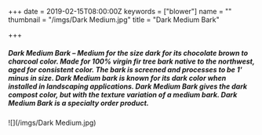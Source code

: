 +++
date = 2019-02-15T08:00:00Z
keywords = ["blower"]
name = ""
thumbnail = "/imgs/Dark Medium.jpg"
title = "Dark Medium Bark"

+++
##### Dark Medium Bark – Medium for the size dark for its chocolate brown to charcoal color. Made for 100% virgin fir tree bark native to the northwest, aged for consistent color. The bark is screened and processes to be 1' minus in size. Dark Medium bark is known for its dark color when installed in landscaping applications. Dark Medium Bark gives the dark compost color, but with the texture variation of a medium bark. Dark Medium Bark is a specialty order product.

![](/imgs/Dark Medium.jpg)